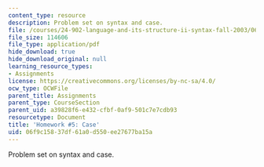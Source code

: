 ```yaml
---
content_type: resource
description: Problem set on syntax and case.
file: /courses/24-902-language-and-its-structure-ii-syntax-fall-2003/06f9c15837df61a0d550ee27677ba15a_ps_6_icelandic.pdf
file_size: 114606
file_type: application/pdf
hide_download: true
hide_download_original: null
learning_resource_types:
- Assignments
license: https://creativecommons.org/licenses/by-nc-sa/4.0/
ocw_type: OCWFile
parent_title: Assignments
parent_type: CourseSection
parent_uid: a39828f6-e432-cfbf-0af9-501c7e7cdb93
resourcetype: Document
title: 'Homework #5: Case'
uid: 06f9c158-37df-61a0-d550-ee27677ba15a
---
```

Problem set on syntax and case.